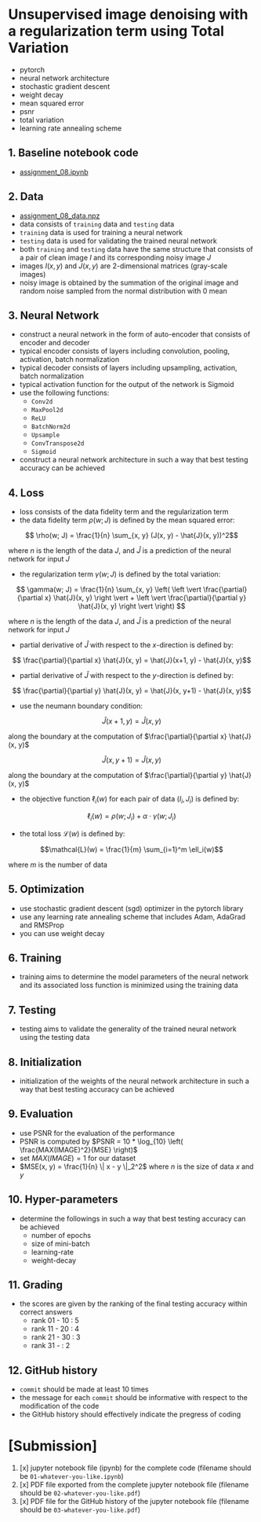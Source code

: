 # Unsupervised image denoising with a regularization term using Total Variation

- pytorch
- neural network architecture
- stochastic gradient descent
- weight decay
- mean squared error
- psnr
- total variation
- learning rate annealing scheme

## 1. Baseline notebook code

- [assignment_08.ipynb](https://gitlab.com/cau-class/neural-network/2022-2/assignment/-/blob/master/08/assignment_08.ipynb)

## 2. Data

- [assignment_08_data.npz](https://gitlab.com/cau-class/neural-network/2022-2/assignment/-/blob/master/08/assignment_08_data.npz)
- data consists of `training` data and `testing` data
- `training` data is used for training a neural network
- `testing` data is used for validating the trained neural network
- both `training` and `testing` data have the same structure that consists of a pair of clean image $`I`$ and its corresponding noisy image $`J`$
- images $`I(x, y)`$ and $`J(x, y)`$ are 2-dimensional matrices (gray-scale images)
- noisy image is obtained by the summation of the original image and random noise sampled from the normal distribution with 0 mean

## 3. Neural Network

- construct a neural network in the form of auto-encoder that consists of encoder and decoder
- typical encoder consists of layers including convolution, pooling, activation, batch normalization
- typical decoder consists of layers including upsampling, activation, batch normalization
- typical activation function for the output of the network is Sigmoid
- use the following functions:
  - `Conv2d`
  - `MaxPool2d`
  - `ReLU`
  - `BatchNorm2d`
  - `Upsample`
  - `ConvTranspose2d`
  - `Sigmoid`
- construct a neural network architecture in such a way that best testing accuracy can be achieved

## 4. Loss

- loss consists of the data fidelity term and the regularization term
- the data fidelity term $`\rho(w; J)`$ is defined by the mean squared error:
```math
  \rho(w; J) = \frac{1}{n} \sum_{x, y} (J(x, y) - \hat{J}(x, y))^2
```
where $`n`$ is the length of the data $`J`$, and $`\hat{J}`$ is a prediction of the neural network for input $`J`$
- the regularization term $`\gamma(w; J)`$ is defined by the total variation:
```math 
  \gamma(w; J) = \frac{1}{n} \sum_{x, y} \left( \left \vert \frac{\partial}{\partial x} \hat{J}(x, y) \right \vert + \left \vert \frac{\partial}{\partial y} \hat{J}(x, y) \right \vert \right) 
```
where $`n`$ is the length of the data $`J`$, and $`\hat{J}`$ is a prediction of the neural network for input $`J`$
- partial derivative of $`\hat{J}`$ with respect to the $`x`$-direction is defined by:
```math
  \frac{\partial}{\partial x} \hat{J}(x, y) = \hat{J}(x+1, y) - \hat{J}(x, y)
```
- partial derivative of $`\hat{J}`$ with respect to the $`y`$-direction is defined by:
```math
  \frac{\partial}{\partial y} \hat{J}(x, y) = \hat{J}(x, y+1) - \hat{J}(x, y)
```
- use the neumann boundary condition:
```math 
\hat{J}(x+1, y) = \hat{J}(x, y)
```
along the boundary at the computation of $`\frac{\partial}{\partial x} \hat{J}(x, y)`$
```math 
\hat{J}(x, y+1) = \hat{J}(x, y)
```
along the boundary at the computation of $`\frac{\partial}{\partial y} \hat{J}(x, y)`$
- the objective function $`\ell_i(w)`$ for each pair of data $`(I_i, J_i)`$ is defined by:
```math
  \ell_i(w) = \rho(w; J_i) + \alpha \cdot \gamma(w; J_i)
```
- the total loss $`\mathcal{L}(w)`$ is defined by:
```math 
\mathcal{L}(w) = \frac{1}{m} \sum_{i=1}^m \ell_i(w)
```
where $`m`$ is the number of data

## 5. Optimization

- use stochastic gradient descent (sgd) optimizer in the pytorch library
- use any learning rate annealing scheme that includes Adam, AdaGrad and RMSProp
- you can use weight decay

## 6. Training

- training aims to determine the model parameters of the neural network and its associated loss function is minimized using the training data

## 7. Testing

- testing aims to validate the generality of the trained neural network using the testing data

## 8. Initialization

- initialization of the weights of the neural network architecture in such a way that best testing accuracy can be achieved 

## 9. Evaluation

- use PSNR for the evaluation of the performance
- PSNR is computed by $`PSNR = 10 * \log_{10} \left( \frac{MAX(IMAGE)^2}{MSE} \right)`$
- set $`MAX(IMAGE) = 1`$ for our dataset
- $`MSE(x, y) = \frac{1}{n} \| x - y \|_2^2`$ where $`n`$ is the size of data $`x`$ and $`y`$
 
## 10. Hyper-parameters

- determine the followings in such a way that best testing accuracy can be achieved
  - number of epochs
  - size of mini-batch
  - learning-rate
  - weight-decay

## 11. Grading

- the scores are given by the ranking of the final testing accuracy within correct answers
  - rank 01 - 10 : 5
  - rank 11 - 20 : 4
  - rank 21 - 30 : 3
  - rank 31 -  : 2

## 12. GitHub history

- `commit` should be made at least 10 times
- the message for each `commit` should be informative with respect to the modification of the code
- the GitHub history should effectively indicate the pregress of coding

# [Submission]

1. [x] jupyter notebook file (ipynb) for the complete code (filename should be `01-whatever-you-like.ipynb`)
2. [x] PDF file exported from the complete jupyter notebook file (filename should be `02-whatever-you-like.pdf`)
3. [x] PDF file for the GitHub history of the jupyter notebook file (filename should be `03-whatever-you-like.pdf`)